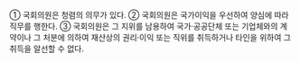 ① 국회의원은 청렴의 의무가 있다.
② 국회의원은 국가이익을 우선하여 양심에 따라 직무를 행한다.
③ 국회의원은 그 지위를 남용하여 국가·공공단체 또는 기업체와의 계약이나 그 처분에 의하여 재산상의 권리·이익 또는 직위를 취득하거나 타인을 위하여 그 취득을 알선할 수 없다.
